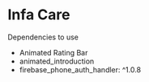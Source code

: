 # Infa Care

Dependencies to use

* Animated Rating Bar
* animated_introduction
* firebase_phone_auth_handler: ^1.0.8
